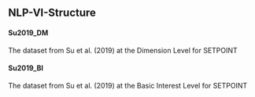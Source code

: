 ## NLP-VI-Structure

#### Su2019_DM
The dataset from Su et al. (2019) at the Dimension Level for SETPOINT
#### Su2019_BI
The dataset from Su et al. (2019) at the Basic Interest Level for SETPOINT
